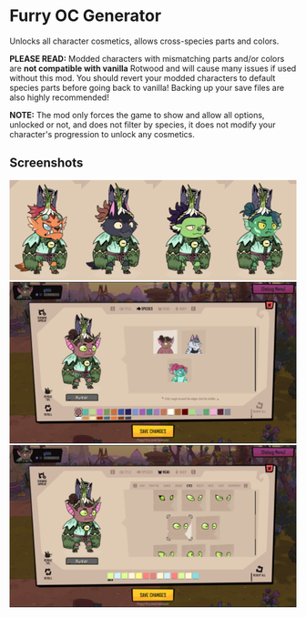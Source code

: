 # Furry OC Generator

Unlocks all character cosmetics, allows cross-species parts and colors.

**PLEASE READ:** Modded characters with mismatching parts and/or colors are **not compatible with vanilla** Rotwood and will cause many issues if used without this mod. You should revert your modded characters to default species parts before going back to vanilla! Backing up your save files are also highly recommended!

**NOTE:** The mod only forces the game to show and allow all options, unlocked or not, and does not filter by species, it does not modify your character's progression to unlock any cosmetics.

## Screenshots

![](img/furry-oc-generator_1.png)
![](img/furry-oc-generator_2.png)
![](img/furry-oc-generator_3.png)
